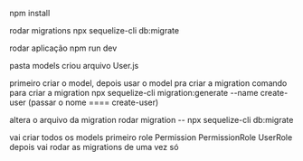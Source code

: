 npm install

rodar migrations
npx sequelize-cli db:migrate

rodar aplicação
npm run dev

pasta models
criou arquivo User.js

primeiro criar o model, depois usar o model pra criar a migration
comando para criar a migration
npx sequelize-cli migration:generate --name create-user
(passar o nome ==== create-user)

altera o arquivo da migration
rodar migration -- npx sequelize-cli db:migrate

vai criar todos os models primeiro
role
Permission
PermissionRole 
UserRole
depois vai rodar as migrations de uma vez só